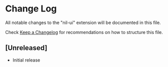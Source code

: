 # Change Log

All notable changes to the "nil-ui" extension will be documented in this file.

Check [Keep a Changelog](http://keepachangelog.com/) for recommendations on how to structure this file.

## [Unreleased]

- Initial release
